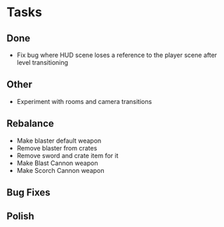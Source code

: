 # Tasks

## Done

- Fix bug where HUD scene loses a reference to the player scene after level transitioning

## Other

- Experiment with rooms and camera transitions

## Rebalance

- Make blaster default weapon
- Remove blaster from crates
- Remove sword and crate item for it
- Make Blast Cannon weapon
- Make Scorch Cannon weapon

## Bug Fixes


## Polish
